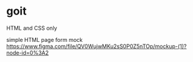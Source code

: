 # goit
HTML and CSS only

simple HTML page form mock https://www.figma.com/file/QV0WujwMKu2sS0P0Z5nTOp/mockup-(1)?node-id=0%3A2
